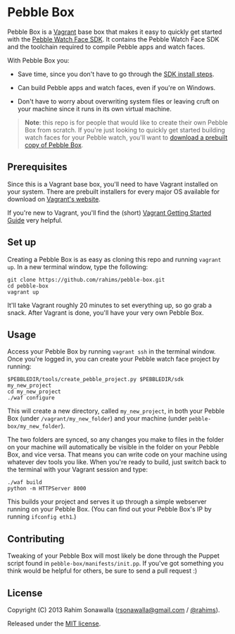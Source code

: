 # Pebble Box
Pebble Box is a [Vagrant](http://www.vagrantup.com) base box that makes it easy to quickly get started with the [Pebble Watch Face SDK](http://developer.getpebble.com/1/welcome). It contains the Pebble Watch Face SDK and the toolchain required to compile Pebble apps and watch faces.

With Pebble Box you:

* Save time, since you don't have to go through the [SDK install steps](http://developer.getpebble.com/1/01_GetStarted/01_Step_2).

* Can build Pebble apps and watch faces, even if you're on Windows.

* Don't have to worry about overwriting system files or leaving cruft on your machine since it runs in its own virtual machine.

> **Note**: this repo is for people that would like to create their own Pebble Box from scratch. If you're just looking to quickly get started building watch faces for your Pebble watch, you'll want to [download a prebuilt copy of Pebble Box](https://dl.dropboxusercontent.com/u/2135156/pebble.box).

## Prerequisites

Since this is a Vagrant base box, you'll need to have Vagrant installed on your system. There are prebuilt installers for every major OS available for download on [Vagrant's website](http://www.vagrantup.com).

If you're new to Vagrant, you'll find the (short) [Vagrant Getting Started Guide](http://docs.vagrantup.com/v2/getting-started/index.html) very helpful.

## Set up

Creating a Pebble Box is as easy as cloning this repo and running `vagrant up`. In a new terminal window, type the following:

```
git clone https://github.com/rahims/pebble-box.git
cd pebble-box
vagrant up
```

It'll take Vagrant roughly 20 minutes to set everything up, so go grab a snack. After Vagrant is done, you'll have your very own Pebble Box.

## Usage

Access your Pebble Box by running `vagrant ssh` in the terminal window. Once you're logged in, you can create your Pebble watch face project by running:

```
$PEBBLEDIR/tools/create_pebble_project.py $PEBBLEDIR/sdk my_new_project
cd my_new_project
./waf configure
```

This will create a new directory, called `my_new_project`, in both your Pebble Box (under `/vagrant/my_new_folder`) and your machine (under `pebble-box/my_new_folder`).

The two folders are synced, so any changes you make to files in the folder on your machine will automatically be visible in the folder on your Pebble Box, and vice versa. That means you can write code on your machine using whatever dev tools you like. When you're ready to build, just switch back to the terminal with your Vagrant session and type:

```
./waf build
python -m HTTPServer 8000
```

This builds your project and serves it up through a simple webserver running on your Pebble Box. (You can find out your Pebble Box's IP by running `ifconfig eth1`.)

## Contributing

Tweaking of your Pebble Box will most likely be done through the Puppet script found in `pebble-box/manifests/init.pp`. If you've got something you think would be helpful for others, be sure to send a pull request :)

## License
Copyright (C) 2013 Rahim Sonawalla ([rsonawalla@gmail.com](mailto:rsonawalla@gmail.com) / [@rahims](http://twitter.com/rahims)).

Released under the [MIT license](http://www.opensource.org/licenses/mit-license.php).
